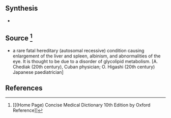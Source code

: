 ## Synthesis
- 
## Source [^1]
- a rare fatal hereditary (autosomal recessive) condition causing enlargement of the liver and spleen, albinism, and abnormalities of the eye. It is thought to be due to a disorder of glycolipid metabolism. \[A. Chediak (20th century), Cuban physician; O. Higashi (20th century) Japanese paediatrician]
## References

[^1]: [[(Home Page) Concise Medical Dictionary 10th Edition by Oxford Reference]]